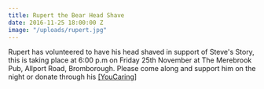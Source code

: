 ```yaml
---
title: Rupert the Bear Head Shave
date: 2016-11-25 18:00:00 Z
image: "/uploads/rupert.jpg"
---
```


Rupert has volunteered to have his head shaved in support of Steve's Story, this is taking place at 6:00 p.m on Friday 25th November at The Merebrook Pub, Allport Road, Bromborough.  Please come along and support him on the night or donate through his [[YouCaring]](https://www.youcaring.com/steve-s-story-676640?fb_action_ids=10202570341217686&fb_action_types=youcaringcom%3Ashare)
